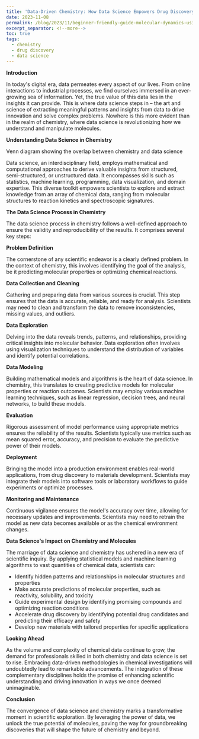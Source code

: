 ```yaml
---
title: 'Data-Driven Chemistry: How Data Science Empowers Drug Discovery'
date: 2023-11-08
permalink: /blog/2023/11/beginner-friendly-guide-molecular-dynamics-using-gromacs
excerpt_separator: <!--more-->
toc: true
tags:
  - chemistry
  - drug discovery
  - data science
---
```


**Introduction**

In today's digital era, data permeates every aspect of our lives. From online interactions to industrial processes, we find ourselves immersed in an ever-growing sea of information. Yet, the true value of this data lies in the insights it can provide. This is where data science steps in – the art and science of extracting meaningful patterns and insights from data to drive innovation and solve complex problems. Nowhere is this more evident than in the realm of chemistry, where data science is revolutionizing how we understand and manipulate molecules.

<!--more-->

**Understanding Data Science in Chemistry**

Venn diagram showing the overlap between chemistry and data science

Data science, an interdisciplinary field, employs mathematical and computational approaches to derive valuable insights from structured, semi-structured, or unstructured data. It encompasses skills such as statistics, machine learning, programming, data visualization, and domain expertise. This diverse toolkit empowers scientists to explore and extract knowledge from an array of chemical data, ranging from molecular structures to reaction kinetics and spectroscopic signatures.

**The Data Science Process in Chemistry**

The data science process in chemistry follows a well-defined approach to ensure the validity and reproducibility of the results. It comprises several key steps:

**Problem Definition**

The cornerstone of any scientific endeavor is a clearly defined problem. In the context of chemistry, this involves identifying the goal of the analysis, be it predicting molecular properties or optimizing chemical reactions.

**Data Collection and Cleaning**

Gathering and preparing data from various sources is crucial. This step ensures that the data is accurate, reliable, and ready for analysis. Scientists may need to clean and transform the data to remove inconsistencies, missing values, and outliers.

**Data Exploration**

Delving into the data reveals trends, patterns, and relationships, providing critical insights into molecular behavior. Data exploration often involves using visualization techniques to understand the distribution of variables and identify potential correlations.

**Data Modeling**

Building mathematical models and algorithms is the heart of data science. In chemistry, this translates to creating predictive models for molecular properties or reaction outcomes. Scientists may employ various machine learning techniques, such as linear regression, decision trees, and neural networks, to build these models.

**Evaluation**

Rigorous assessment of model performance using appropriate metrics ensures the reliability of the results. Scientists typically use metrics such as mean squared error, accuracy, and precision to evaluate the predictive power of their models.

**Deployment**

Bringing the model into a production environment enables real-world applications, from drug discovery to materials development. Scientists may integrate their models into software tools or laboratory workflows to guide experiments or optimize processes.

**Monitoring and Maintenance**

Continuous vigilance ensures the model's accuracy over time, allowing for necessary updates and improvements. Scientists may need to retrain the model as new data becomes available or as the chemical environment changes.

**Data Science's Impact on Chemistry and Molecules**

The marriage of data science and chemistry has ushered in a new era of scientific inquiry. By applying statistical models and machine learning algorithms to vast quantities of chemical data, scientists can:

- Identify hidden patterns and relationships in molecular structures and properties
- Make accurate predictions of molecular properties, such as reactivity, solubility, and toxicity
- Guide experimental design by identifying promising compounds and optimizing reaction conditions
- Accelerate drug discovery by identifying potential drug candidates and predicting their efficacy and safety
- Develop new materials with tailored properties for specific applications

**Looking Ahead**

As the volume and complexity of chemical data continue to grow, the demand for professionals skilled in both chemistry and data science is set to rise. Embracing data-driven methodologies in chemical investigations will undoubtedly lead to remarkable advancements. The integration of these complementary disciplines holds the promise of enhancing scientific understanding and driving innovation in ways we once deemed unimaginable.

**Conclusion**

The convergence of data science and chemistry marks a transformative moment in scientific exploration. By leveraging the power of data, we unlock the true potential of molecules, paving the way for groundbreaking discoveries that will shape the future of chemistry and beyond.
